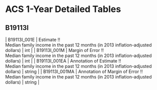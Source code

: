 # ACS 1-Year Detailed Tables

## B19113I

| B19113I_001E | Estimate !!<br>Median family income in the past 12 months (in 2013 inflation-adjusted dollars) | int |
| B19113I_001M | Margin of Error !!<br>Median family income in the past 12 months (in 2013 inflation-adjusted dollars) | int |
| B19113I_001EA | Annotation of Estimate !!<br>Median family income in the past 12 months (in 2013 inflation-adjusted dollars) | string |
| B19113I_001MA | Annotation of Margin of Error !!<br>Median family income in the past 12 months (in 2013 inflation-adjusted dollars) | string |

